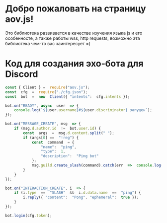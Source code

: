 # Добро пожаловать на страницу aov.js!

Это библиотека развивается в качестве изучения языка js и его особенносте, а также работы wss, http requests, возможно эта библиотека чем-то вас заинтересует =)


# Код для создания эхо-бота для Discord

```js
const { Client } =  require("aov.js");
const  cfg  =  require("./cfg.json");
const  bot  =  new  Client({ "intents":  cfg.intents });

bot.on("READY", async  user  => {
	console.log(`${user.username}#${user.discriminator} запущен`);
});

bot.on("MESSAGE_CREATE", msg  => {
	if (msg.d.author.id  !=  bot.user.id) {
		const  args  =  msg.d.content.split(" ");
		if (args[0] ==  "!reg") {
			const  command  = {
				"name":  "ping",
				"type":  1,
				"description":  "Ping bot"
			};
			msg.guild.create_slash(command).catch(err  =>  console.log(err));
		}
	}
});

bot.on("INTERACTION_CREATE", i  => {
	if (i.type  ==  "SLASH"  &&  i.d.data.name  ==  "ping") {
		i.reply({ "content":  "Pong", "ephemeral":  true });
	}
});

bot.login(cfg.token);
```
